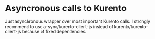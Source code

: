 # Asyncronous calls to Kurento
Just asynchronous wrapper over most important Kurento calls.
I strongly recommend to use a-sync/kurento-client-js instead of kurento/kurento-client-js
because of fixed dependencies.